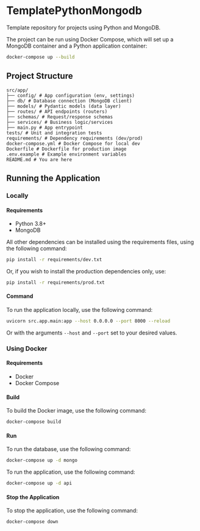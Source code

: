# TemplatePythonMongodb

Template repository for projects using Python and MongoDB.

The project can be run using Docker Compose, which will set up a MongoDB container and a Python application container:

```bash
docker-compose up --build
```

## Project Structure

```plaintext
src/app/
├── config/ # App configuration (env, settings)
├── db/ # Database connection (MongoDB client)
├── models/ # Pydantic models (data layer)
├── routes/ # API endpoints (routers)
├── schemas/ # Request/response schemas
├── services/ # Business logic/services
├── main.py # App entrypoint
tests/ # Unit and integration tests
requirements/ # Dependency requirements (dev/prod)
docker-compose.yml # Docker Compose for local dev
Dockerfile # Dockerfile for production image
.env.example # Example environment variables
README.md # You are here
```

## Running the Application

### Locally

#### Requirements

- Python 3.8+
- MongoDB

All other dependencies can be installed using the requirements files, using the following command:

```bash
pip install -r requirements/dev.txt
```

Or, if you wish to install the production dependencies only, use:

```bash
pip install -r requirements/prod.txt
```

#### Command

To run the application locally, use the following command:

```bash
uvicorn src.app.main:app --host 0.0.0.0 --port 8000 --reload
```

Or with the arguments `--host` and `--port` set to your desired values.

### Using Docker

#### Requirements
- Docker
- Docker Compose

#### Build

To build the Docker image, use the following command:

```bash
docker-compose build
```

#### Run

To run the database, use the following command:

```bash
docker-compose up -d mongo
```

To run the application, use the following command:

```bash
docker-compose up -d api
```

#### Stop the Application

To stop the application, use the following command:

```bash
docker-compose down
```
